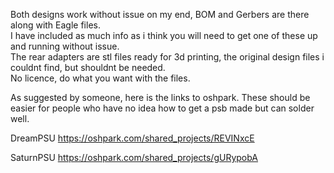 Both designs work without issue on my end, BOM and Gerbers are there along with Eagle files.  
I have included as much info as i think you will need to get one of these up and running without issue.   
The rear adapters are stl files ready for 3d printing, the original design files i couldnt find, but shouldnt be needed.  
No licence, do what you want with the files.   

As suggested by someone, here is the links to oshpark. These should be easier for people who have no idea how to get a psb made but can solder well. 

DreamPSU
https://oshpark.com/shared_projects/REVINxcE

SaturnPSU
https://oshpark.com/shared_projects/gURypobA

<!-- Now i have that out the way. Here is a little rant for you that checked this file. This shit is what represents just under 2 years of my life, I loved making the Dreamcast version of the psu cause it was new, fun and interesting, i learned so much from doing this, from eagle stuff to taking a labor of love to production and seeing peoples feedback. But the saturn version? I dont think there was one part of the experience that i enjoyed. Which sucks, i really wanted to do the saturn version cause of peoples constant asking for it, emails, tweets, facebook messages, all the time, so i was totally down to do it. But my god what a fucking shit show its turned out to be. From the mess that is saturn revisions to the fucking absolute disgrace that was the indiegogo campaign. There are god knows how many saturn revisions, which i had to try and source hardware for, which by the way is not an easy feat when your relying on ebay pictures to try and work out if you already own that version of the console, let alone the price of those things, most of which i brought non working or "untested", they cost me between £20-30 each, and i have no use for them after the final design was done. I dont play the saturn and when i did play it as a kid i wasnt a fan of it to be honest. My love was always the PS1 and the dreamcast. The fuck fest that happened with the campaign was nothing but a nightmare, from the first time the manafacturer screwed me over by increasing a quote by almost 30%, to issues with the cabling design for the top doown saturns and chinas inability to follow basic instructions, to the issues with fake or cloned TI chips. i couldnt beleive it. When i was oriignaly considering the saturn and wether or not i should go ahead and do a campaign for it (which by the way i had to, i know people are like "well what about the money you made from the dreampsu campaign", that dreampsu campaign left me damn near 2k in debt. so there was no money to put towards the saturn stuff besides a few intiial prototypes) i never would have dreamed it would turn out the way it did. I let myself down, everyone who help with the campaign down and everyone who made an order elsewhere down. That shit is not easy to handle when your as mentally fucked as i am lmao. And if your wondering, i dont care if i come across as weird or fucked up here, im drunk and im tired and pissed off, let me rant. Talking of ranting, its SOOOO hard to be nice to people all the time when they are berating you and trying to make you feel like shit (which btw guys, good luck cause i already feel as shit as its humanily possible), I do not envy people in customer service jobs.  OK im probably gonna leave this now before i start rambling, but i will say this, to anyone who has a neat idea or something that will help out the retro community, run at it with full force, make it the best thing you can possibly make it and then for the love of god dont try to sell it to anyone. Release that shit open source and never have to go though the same shit i have with this. I do want to say, once again to everyone that backed this thing, i am sorry from the bottom of my heart, this shit rips me apart every damn day knowing that you guys didnt get what u wanted. Hell i fear checking my phone or emails anytime it makes a noise though fear i have to face one of you again. I would also like to say thank you to everyone that was understanding of the sitation, everyone who offered help or guidance and advice, i cannot thank you enough, i dont want to mention people by names cause that aint fair, but you know who you are, even i replied to your email with not very much in the way of words, or didnt reply at all, i read every single email and bit of adcive you sent and i thank you for that.   Thats it from be folks, If at any point i decide to do another PSU for another console, i wont be selling them in any way shape or form, but i will make the files avaible for people as a further apology to everyone for all that has happened.  -->
